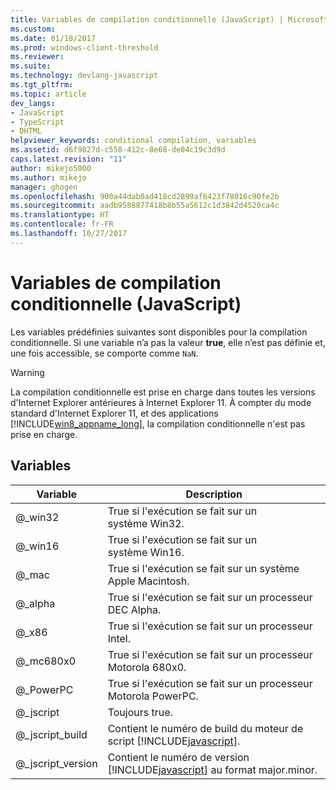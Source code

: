 ```yaml
---
title: Variables de compilation conditionnelle (JavaScript) | Microsoft Docs
ms.custom: 
ms.date: 01/18/2017
ms.prod: windows-client-threshold
ms.reviewer: 
ms.suite: 
ms.technology: devlang-javascript
ms.tgt_pltfrm: 
ms.topic: article
dev_langs:
- JavaScript
- TypeScript
- DHTML
helpviewer_keywords: conditional compilation, variables
ms.assetid: d6f9827d-c558-412c-8e68-de04c19c3d9d
caps.latest.revision: "11"
author: mikejo5000
ms.author: mikejo
manager: ghogen
ms.openlocfilehash: 900a44dab0ad418cd2899af6423f78016c90fe2b
ms.sourcegitcommit: aadb9588877418b8b55a5612c1d3842d4520ca4c
ms.translationtype: HT
ms.contentlocale: fr-FR
ms.lasthandoff: 10/27/2017
---
```

# <a name="conditional-compilation-variables-javascript"></a>Variables de compilation conditionnelle (JavaScript)
Les variables prédéfinies suivantes sont disponibles pour la compilation conditionnelle. Si une variable n’a pas la valeur **true**, elle n’est pas définie et, une fois accessible, se comporte comme `NaN`.  
  
> [!WARNING]
>  La compilation conditionnelle est prise en charge dans toutes les versions d'Internet Explorer antérieures à Internet Explorer 11. À compter du mode standard d'Internet Explorer 11, et des applications [!INCLUDE[win8_appname_long](../../javascript/includes/win8-appname-long-md.md)], la compilation conditionnelle n'est pas prise en charge.  
  
## <a name="variables"></a>Variables  
  
|Variable|Description|  
|--------------|-----------------|  
|@_win32|True si l'exécution se fait sur un système Win32.|  
|@_win16|True si l'exécution se fait sur un système Win16.|  
|@_mac|True si l'exécution se fait sur un système Apple Macintosh.|  
|@_alpha|True si l'exécution se fait sur un processeur DEC Alpha.|  
|@_x86|True si l'exécution se fait sur un processeur Intel.|  
|@_mc680x0|True si l'exécution se fait sur un processeur Motorola 680x0.|  
|@_PowerPC|True si l'exécution se fait sur un processeur Motorola PowerPC.|  
|@_jscript|Toujours true.|  
|@_jscript_build|Contient le numéro de build du moteur de script [!INCLUDE[javascript](../../javascript/includes/javascript-md.md)].|  
|@_jscript_version|Contient le numéro de version [!INCLUDE[javascript](../../javascript/includes/javascript-md.md)] au format major.minor.|